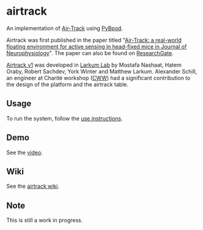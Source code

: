 # airtrack

An implementation of [Air-Track](http://www.neuro-airtrack.com/) using [PyBpod](https://github.com/ckarageorgkaneen/pybpod-api/).

Airtrack was first published in the paper titled "[Air-Track: a real-world floating environment for active sensing in head-fixed mice in Journal of Neurophysiology](http://jn.physiology.org/content/116/4/1542)". The paper can also be found on [ResearchGate](https://www.researchgate.net/publication/305343221_Air-Track_A_real-world_floating_environment_for_active_sensing_in_head-fixed_mice).

[Airtrack v1](https://github.com/ckarageorgkaneen/airtrack-v1) was developed in [Larkum Lab](https://www.projekte.hu-berlin.de/en/larkum/neurocure) by Mostafa Nashaat, Hatem Oraby, Robert Sachdev, York Winter and Matthew Larkum. Alexander Schill, an engineer at Charité workshop ([CWW](https://cww.charite.de/)) had a significant contribution to the design of the platform and the airtrack table.

## Usage
To run the system, follow the [use instructions](https://github.com/ckarageorgkaneen/airtrack/wiki/Use).

## Demo
See the [video](https://www.youtube.com/watch?v=KBGmm1BTSU4).

## Wiki
See the [airtrack wiki](https://github.com/ckarageorgkaneen/airtrack/wiki).

## Note
This is still a work in progress.
